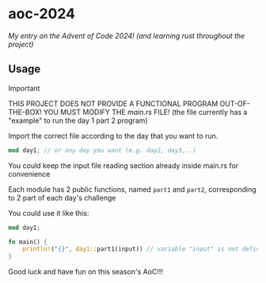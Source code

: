 # aoc-2024

_My entry on the Advent of Code 2024! (and learning rust throughout the project)_

## Usage

> [!IMPORTANT]
> THIS PROJECT DOES NOT PROVIDE A FUNCTIONAL PROGRAM OUT-OF-THE-BOX! YOU MUST MODIFY THE _main.rs_ FILE!
> (the file currently has a "example" to run the day 1 part 2 program)

Import the correct file according to the day that you want to run.

```rust
mod day1; // or any day you want (e.g. day2, day3,..)
```

You could keep the input file reading section already inside main.rs for convenience

Each module has 2 public functions, named `part1` and `part2`, corresponding to 2 part of each day's challenge

You could use it like this:

```rust
mod day1;

fn main() {
	println!("{}", day1::part1(input)) // variable "input" is not defined yet, you must define one in real code
}
```

Good luck and have fun on this season's AoC!!!
